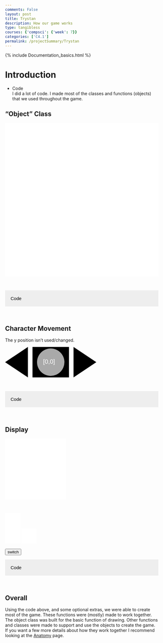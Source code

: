 ```yaml
---
comments: False
layout: post
title: Trystan
description: How our game works
type: tangibless
courses: {'compsci': {'week': 7}}
categories: ['C4.1']
permalink: /projectSummary/Trystan
---
```

{% include Documentation_basics.html %}

<body>

<style>
.accordion {
  background-color: #eee;
  color: black;
  cursor: pointer;
  padding: 18px;
  width: 100%;
  border: none;
  text-align: left;
  outline: none;
  font-size: 15px;
  transition: 0.4s;
}

.active, .accordion:hover {
  background-color: #ccc;
}

.panel {
  padding: 0 18px;
  background-color: grey;
  color: black;
  max-height: 0;
  overflow: hidden;
  transition: max-height 0.2s ease-out;
}
</style>

<h1 id="introduction">Introduction</h1>
<ul>
  <li>Code <br />
I did a lot of code. I made most of the classes and functions (objects) that we used throughout the game.</li>
</ul>

<h2 id="object-class">“Object” Class</h2>
<style>
    .container{
        display:block;
        background-color:white;
    }
</style>

<canvas id="drawOnMe" class="container" width="100px" height="100px"></canvas>
<script type="module">
    import Object from "/Group/myScripts/GameScripts/CreateObject.js";
    var SquidSprite = new Image();
    SquidSprite.src = "/Group/images/Game/squidambient-sprite.png";
    var squidObject = new Object("character", SquidSprite ,[190,175],[90,90],[5,95],4,1);
    var currentFrame = 0;
    var ctx = document.getElementById("drawOnMe").getContext("2d");
    function frame(){
        currentFrame = (currentFrame+1)%24;
        if(currentFrame % 6 == 0){
            squidObject.UpdateFrame()
            ctx.clearRect(0,0,100,100)
            squidObject.draw(ctx,[0,0]);
        }  
    }
    setInterval(function(){requestAnimationFrame(frame)}, 1000 / 24);
</script>

<p><br /></p>

<button class="accordion">Code</button>
<div class="panel">

<div class="language-plaintext highlighter-rouge"><div class="highlight"><pre class="highlight"><code>class CreateObject{
    constructor(Name,SpriteSheet,SpriteScale,DrawScale,position,maxFrames,states,cameraScroll){
        this.name = Name;
        this.image = SpriteSheet;
        this.SpriteSize = SpriteScale; //size of each sprite
        this.scale = DrawScale; // size of drawn image
        this.position = position; //[x,y]
        this.frame = 0;
        this.state = 0;
        this.maxFrames = maxFrames;
        this.maxState = states;
        this.cameraScroll = cameraScroll;
        console.log(this)
    }

    ReturnPosition(){
        return this.position;
    }

    ReturnScale(){
        return this.scale;
    }

    OverridePosition(pos){
        this.position = pos;
    }

    UpdateFrame(newFrame){
        if (newFrame == null){newFrame = this.frame+1}
        this.frame = newFrame%this.maxFrames;
    }

    UpdateState(newState){
        if (newState == null){newState = this.state+1}
        this.state = newState%this.maxState;
    }

    UpdateCameraScroll(newScroll){
        this.cameraScroll = newScroll;
    }

    draw(ctx,scroll,rotation,reScale){
        ctx.imageSmoothingEnabled = false;
        if (rotation == null){rotation = 0};
        if (reScale == null){ if(scroll[2]==null){reScale = 1}else{reScale=scroll[2]}};
        var s1 = this.state;
        var x = this.position[0]+scroll[0];
        var y = this.position[1]+scroll[1];
        var a = (rotation * Math.PI)/180; //convert to rad
        
        //rotate object
        ctx.translate(x,y);
        ctx.rotate(a);

        //draw
        ctx.drawImage(this.image,this.frame*this.SpriteSize[0],s1*this.SpriteSize[1],this.SpriteSize[0],this.SpriteSize[1],0,0,this.scale[0]*reScale,-1*this.scale[1]*reScale);

        //undo rotations for next objects
        ctx.rotate(-a);
        ctx.translate(-x,-y);

    }

    drawWithCameraScroll(ctx,scroll,rotation,reScale){
        if (this.cameraScroll == null){throw new TypeError("there is no camera scroll"); return;}

        ctx.translate(this.cameraScroll[0],this.cameraScroll[1]);//scroll camera

        ctx.imageSmoothingEnabled = false;
        if (rotation == null){rotation = 0};
        if (reScale == null){ if(scroll[2]==null){reScale = 1}else{reScale=scroll[2]}};
        var s1 = this.state;
        var x = this.position[0]+scroll[0];
        var y = this.position[1]+scroll[1];
        var a = (rotation * Math.PI)/180; //convert to rad
        
        //rotate object
        ctx.translate(x,y);
        ctx.rotate(a);

        //draw
        ctx.drawImage(this.image,this.frame*this.SpriteSize[0],s1*this.SpriteSize[1],this.SpriteSize[0],this.SpriteSize[1],0,0,this.scale[0]*reScale,-1*this.scale[1]*reScale);
        
        //undo transformations for next objects
        ctx.rotate(-a);
        ctx.translate(-x,-y);
        ctx.translate(-this.cameraScroll[0],-this.cameraScroll[1]);
    }
}
</code></pre></div></div>

<p>This is the most important class I created. It is what is reposible for basically all of the drawing within our game. To split it apart:</p>

<ol>
  <li>The Constructor
    <div class="language-plaintext highlighter-rouge"><div class="highlight"><pre class="highlight"><code>constructor(Name,SpriteSheet,SpriteScale,DrawScale,position,maxFrames,states,cameraScroll){
     this.name = Name;
     this.image = SpriteSheet;
     this.SpriteSize = SpriteScale; //size of each sprite
     this.scale = DrawScale; // size of drawn image
     this.position = position; //[x,y]
     this.frame = 0;
     this.state = 0;
     this.maxFrames = maxFrames;
     this.maxState = states;
     this.cameraScroll = cameraScroll;
     console.log(this)
 }
</code></pre></div>    </div>
    <p>The <strong>constructor</strong> is what assigns the variables when you create the object.
My object mainly includes: name, image, frame size, drawing size, and position these variables give most of the information when drawing objects to the canvas.
The other variables are for other that are needed, for example the starting frame and starting state.</p>
  </li>
  <li>draw
    <div class="language-plaintext highlighter-rouge"><div class="highlight"><pre class="highlight"><code>draw(ctx,scroll,rotation,reScale){
     ctx.imageSmoothingEnabled = false;
     if (rotation == null){rotation = 0};
     if (reScale == null){ if(scroll[2]==null){reScale = 1}else{reScale=scroll[2]}};
     var s1 = this.state;
     var x = this.position[0]+scroll[0];
     var y = this.position[1]+scroll[1];
     var a = (rotation * Math.PI)/180; //convert to rad
        
     //rotate object
     ctx.translate(x,y);
     ctx.rotate(a);

     //draw
     ctx.drawImage(this.image,this.frame*this.SpriteSize[0],s1*this.SpriteSize[1],this.SpriteSize[0],this.SpriteSize[1],0,0,this.scale[0]*reScale,-1*this.scale[1]*reScale);

     //undo rotations for next objects
     ctx.rotate(-a);
     ctx.translate(-x,-y);

 }
</code></pre></div>    </div>
    <p>This function <strong>draw</strong> is the main reason this class exists. With only 2 inputs (and more optional), you can draw the object object to the canvas without too much effort.</p>
  </li>
</ol>

<p>There is another similar function called <strong>drawWithCameraScroll</strong>. It is basically identical to the draw function, but it draws the object with an offset called “CameraScroll”.</p>

</div>
<br>

<h2 id="character-movement">Character Movement</h2>
<p>The y position isn’t used/changed.</p>
<svg width="300px" height="100px">
    <polyline id="left" points="0,50 75,0 75,100" style="fill:black;" />
    <polyline id="right" points="300,50 225,0 225,100" style="fill:black;" />
    <rect id="dirLeft" x="90" y="0" width="60" height="100" style="fill:black;" />
    <rect id="dirRight" x="150" y="0" width="60" height="100" style="fill:black;" />
    <circle id="moving" cx="150" cy="50" r="45" style="fill:darkgrey;" />
    <text id="pos" x="125" y="55" style="font:20px Arial; fill:white; text-align:center">[0,0]</text>
</svg>
<script type="module">
import Movement from "/Group/myScripts/GameScripts/CharacterMovement.js";
function update(){
    if(myMovement.directionX == 1){
        document.getElementById("dirRight").style.fill = "lightcoral";
        document.getElementById("dirLeft").style.fill = "black";
        document.getElementById("left").style.fill = "black";
        if(myMovement.moving == true){
            document.getElementById("right").style.fill = "lightblue";
            document.getElementById("moving").style.fill = "lightgreen";
        }
        else{
            document.getElementById("right").style.fill = "black";
            document.getElementById("moving").style.fill = "darkgrey";
        }
    }
    else{
        document.getElementById("dirLeft").style.fill = "lightcoral";
        document.getElementById("dirRight").style.fill = "black";
        document.getElementById("right").style.fill = "black";
        if(myMovement.moving == true){
            document.getElementById("left").style.fill = "lightblue";
            document.getElementById("moving").style.fill = "lightgreen";
        }
        else{
            document.getElementById("left").style.fill = "black";
            document.getElementById("moving").style.fill = "darkgrey";
        }
    }
    var pos = myMovement.position;
    document.getElementById("pos").textContent = "["+String(pos.x)+","+String(pos.y)+"]";
}
var myMovement = new Movement();
document.addEventListener("keydown",function(event){myMovement.handleKeydown(event); update()});
document.addEventListener("keyup",function(event){myMovement.handleKeyup(event); update()});
setInterval(function(){myMovement.onFrame(24)},1000/24);
</script>

<p><br /></p>

<button class="accordion">Code</button>
<div class="panel">

<div class="language-plaintext highlighter-rouge"><div class="highlight"><pre class="highlight"><code>class Movement{
    //up = "KeyW"; //default keybinds for controls
    right = "KeyD";
    left = "KeyA";
    jump = "Space";
    down = "ShiftLeft";

    directionX = 1;
    directionY = 0;
    instantY = 0;
    gravity = 80;
    speed = 100;
    moving = false;
    
    constructor(){
        this.position = {
            x:0,
            y:0
        };
    }
    onFrame(fps){
        this.position = {
            x: Math.round(this.position.x+this.moving*this.speed*this.directionX*(1/fps)),
            y: this.position.y + (this.instantY*(1/fps))
        }
        if(this.position.y&lt;0){
            this.instantY = 0;
            this.directionY = 0;
            this.position.y = 0;
        }
        if(this.position.y&gt;0){
            this.instantY-=this.gravity*(1/fps);
        }
        return this.position;
    }
    getPosition(){
        return this.position;
    }
    handleKeydown(event){
        event.preventDefault();
        switch(event.code){
            case this.down:
                this.directionY = -1;
                break;
            case this.right:
                this.directionX = 1;
                this.moving = true;
                break;
            case this.left:
                this.directionX = -1;
                this.moving = true;
                break;
            //case this.jump:
            //    if (this.position.y == 0){
            //    this.instantY = 80;
            //    this.directionY = 1;
            //    }
            //    break;
        }
    }
    handleKeyup(event){
        event.preventDefault();
        switch(event.code){
            case this.down:
                this.directionY = 0;
                break;
            case this.right:
                this.moving = false;
                break;
            case this.left:
                this.moving = false;
                break;
        }
    }
}
</code></pre></div></div>
<p>This class handles most of the inputs, and does corresponding actions. “Movement”.</p>

<ol>
  <li>
    <div class="language-plaintext highlighter-rouge"><div class="highlight"><pre class="highlight"><code>onFrame(fps){
    this.position = {
        x: Math.round(this.position.x+this.moving*this.speed*this.directionX*(1/fps)),
        y: this.position.y + (this.instantY*(1/fps))
    }
    if(this.position.y&lt;0){
        this.instantY = 0;
        this.directionY = 0;
        this.position.y = 0;
    }
    if(this.position.y&gt;0){
        this.instantY-=this.gravity*(1/fps);
    }
    return this.position;
}
</code></pre></div>    </div>
    <p>To simiplify this function, on each frame it checks what is currently pressed. Depending on the inputs, it does some calculations to tell you where the character will be located. Once finsihed it returns the new position of the object on that frame.</p>
  </li>
  <li>handleKey
    <div class="language-plaintext highlighter-rouge"><div class="highlight"><pre class="highlight"><code>handleKeydown(event){
     event.preventDefault();
     switch(event.code){
         case this.down:
             this.directionY = -1;
             break;
         case this.right:
             this.directionX = 1;
             this.moving = true;
             break;
         case this.left:
             this.directionX = -1;
             this.moving = true;
             break;
         //case this.jump:
         //    if (this.position.y == 0){
         //    this.instantY = 80;
         //    this.directionY = 1;
         //    }
         //    break;
     }
 }
 handleKeyup(event){
     event.preventDefault();
     switch(event.code){
         case this.down:
             this.directionY = 0;
             break;
         case this.right:
             this.moving = false;
             break;
         case this.left:
             this.moving = false;
             break;
     }
 }
</code></pre></div>    </div>
    <p>These 2 functions should be binded to keyDown and keyUp events respectively. They look at the inputs that are given, then change variables, like the direction that the object is facing.</p>
  </li>
</ol>

</div>
<br>

<h2 id="display">Display</h2>
<style>
    .container3{
        display:block;
        background-color:white;
        width:200px;
        height:200px;
    }
    .container2{
        width:50px;
        height:50px;
        display:inline-block;
        background-color:white;
    }
</style>

<canvas id="mainDisplay" class="container3" height="500px" width="500px"></canvas>
<p><br /></p>
<canvas id="subDisplay" class="container2" height="500px" width="500px"></canvas>
<div></div>
<canvas id="subDisplay1" class="container2" height="500px" width="500px"></canvas>
<canvas id="subDisplay2" class="container2" height="500px" width="500px"></canvas>
<p><button id="switch">switch</button>
<script type="module">
//import needed modules
import Controller from "/Group/myScripts/GameScripts/CharacterMovement.js";
import Object from "/Group/myScripts/GameScripts/CreateObject.js";
import light from "/Group/myScripts/GameScripts/Lights.js";
import {Display,subDisplay} from "/Group/myScripts/GameScripts/Displays.js"
var canvas = document.getElementById("mainDisplay");
var subCanvas = document.getElementById("subDisplay");
var subCanvas1 = document.getElementById("subDisplay1");
var subCanvas2 = document.getElementById("subDisplay2")
var myCharacter = new Controller();
document.addEventListener("keydown",myCharacter.handleKeydown.bind(myCharacter));
document.addEventListener("keyup",myCharacter.handleKeyup.bind(myCharacter));
var characterSpriteSheet = new Image();
characterSpriteSheet.src = "/Group/images/Game/squidambient-sprite.png";
var myCharacterObject = new Object("character", characterSpriteSheet,[190,175],[190,175],[250,500],4,1);
var redPixelSprite = new Image();
redPixelSprite.src = "/Group/images/Game/redPixel.png"
var redObject = new Object ("background1",redPixelSprite,[1,1],[100,500],[0,500],1,1);
var redObject2 = new Object ("background3", redPixelSprite,[1,1],[100,500],[200,500],1,1);
var redObject3 = new Object ("background5", redPixelSprite,[1,1],[100,500],[400,500],1,1);
var whitePixelSprite = new Image();
whitePixelSprite.src = "/Group/images/Game/whitePixel.png"
var whiteObject = new Object ("background 2",whitePixelSprite,[1,1],[100,500],[100,500],1,1);
var whiteObject2 = new Object ("background 4",whitePixelSprite,[1,1],[100,500],[300,500],1,1);
var lightingSprite = new Image();
lightingSprite.src = "/Group/images/Game/ShadingV3.png";
var lightObject = new Object("light",lightingSprite,[500,500],[500,500],[0,0],1,1);
var subDisplay1 = new subDisplay(subCanvas,[redObject,whiteObject,redObject2,whiteObject2,redObject3]);
subDisplay1.OverrideScroll([0,0]);
var subDisplay2 = new subDisplay(subCanvas1,[myCharacterObject]);
subDisplay2.OverrideScroll([0,0]);
var subDisplay3 = new subDisplay(subCanvas2);
var MainDisplay = new Display(canvas,subDisplay1);
var currentFrame = 0;
var sec = 0;
var active = true; //set to false to stop all animation
var fps = 24;
function frame(){
    currentFrame = (currentFrame+1)%fps;
    if (currentFrame == 0){sec+=1};
    if (bool == false){ //if display with person is active
    var pos = myCharacter.onFrame(fps); //update frame, and get position
    pos = [pos.x,500-pos.y]; //fix position
    myCharacterObject.OverridePosition(pos); //update character Position
    }
    if(currentFrame % Math.round(fps/4)==0){ //update lighting every 1/4 sec
        light([[400,500,.5],[100,250,1],[400,100,1]],lightObject,subCanvas2,false);
    }
    subDisplay2.draw(1); //update SubCanvas (without offset)
    MainDisplay.draw(1); //update Main Canvas
setTimeout(function() {if(active == true){requestAnimationFrame(frame)}}, 1000 / fps);
}
var bool = true;
function Switch(){
        if(bool==false){
            MainDisplay.setActiveDisplay(subDisplay1);
            bool = true;
        }
        else{
           MainDisplay.setActiveDisplay([subDisplay2,subDisplay3]);
            bool = false; 
        }
}
document.getElementById("switch").addEventListener("click",Switch)
window.addEventListener("load",function(){
    subDisplay1.draw(0);
    var ctx = subDisplay1.canvas.getContext("2d");
    ctx.font = "bold 80px Arial";
    ctx.fillStyle = "black";
    ctx.textAlign = "center"
    ctx.fillText("Displays!",250,250)
    }) //wait for window to load then draw static canvas
frame(); //run frame
</script>
<br /></p>

<button class="accordion">Code</button>
<div class="panel">

<div class="language-plaintext highlighter-rouge"><div class="highlight"><pre class="highlight"><code>class Display{
    
    constructor(canvas,displaysToDraw){

        this.canvas = canvas;
        this.width = canvas.width;
        this.height = canvas.height;
        this.activeDisplay = displaysToDraw;
    }

    setActiveDisplay(newDisplay){
        this.activeDisplay = newDisplay;
    }

    draw(type){   
        var ctx = this.canvas.getContext("2d"); //get Main Canvas Context
        ctx.clearRect(0,0,this.width,this.height); //clear Main Canvas
        if (this.activeDisplay.length !== undefined){ //if there is multiple displays
            this.activeDisplay.forEach(function(obj){ctx.drawImage(obj.canvas,0,0);});
        }
        else{ctx.drawImage(this.activeDisplay.canvas,0,0);} //draw subCanvas onto main canvas
    }
}

class subDisplay{
    constructor(canvas,objects){
        this.canvas = canvas;
        this.objects = objects;
        this.width = this.canvas.width;
        this.height = this.canvas.height;
    }

    OverrideScroll(pos){
        this.objects.forEach(function(obj){obj.UpdateCameraScroll(pos)})
    }

    draw(type){//type 0 = without CameraScroll, 1 with CameraScroll
        var ctx = this.canvas.getContext("2d");
        ctx.clearRect(0,0,this.width,this.height);
        switch(type){
            case 0:
            this.objects.forEach(function(obj){obj.draw(ctx,[0,0])});
            break;
            case 1:
            this.objects.forEach(function(obj){obj.drawWithCameraScroll(ctx,[0,0])});
            break;
        }
    }
}
</code></pre></div></div>
<p>These classes are the easiest ways to draw all the objects in the game. Without going into too much depth of the functions, they basically act as groupings that have an ability to its canvas.</p>

</div>
<br>

<h2 id="overall">Overall</h2>
<p>Using the code above, and some optional extras, we were able to create most of the game. These functions were (mostly) made to work together. The object class was built for the basic function of drawing. Other functions and classes were made to support and use the objects to create the game. If you want a few more details about how they work together I recommend looking at the <a href="/Group/projectSummary/anatomy">Anatomy</a> page.</p>

<script>
var acc = document.getElementsByClassName("accordion");
var i;

for (i = 0; i < acc.length; i++) {
    function onClick(){
        this.classList.toggle("active");
        var panel = this.nextElementSibling;
        if (panel.style.maxHeight) {
            panel.style.maxHeight = null;
        } else {
            panel.style.maxHeight = panel.scrollHeight + "px";
        } 
    }
  acc[i].addEventListener("click", onClick.bind(acc[i]));
}
</script>
</body>